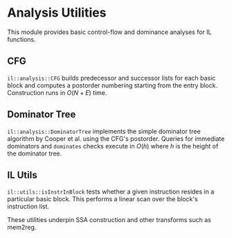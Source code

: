 # Analysis Utilities

This module provides basic control-flow and dominance analyses for IL functions.

## CFG

`il::analysis::CFG` builds predecessor and successor lists for each basic block
and computes a postorder numbering starting from the entry block. Construction
runs in $O(N + E)$ time.

## Dominator Tree

`il::analysis::DominatorTree` implements the simple dominator tree algorithm by
Cooper et al. using the CFG's postorder. Queries for immediate dominators and
`dominates` checks execute in $O(h)$ where $h$ is the height of the dominator
 tree.

## IL Utils

`il::utils::isInstrInBlock` tests whether a given instruction resides in a
particular basic block. This performs a linear scan over the block's instruction
list.

These utilities underpin SSA construction and other transforms such as mem2reg.

